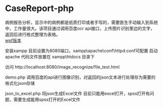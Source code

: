 # CaseReport-php
病例报告分析，显示中的病例都是纸质打印或者手写的，需要医生手动输入到系统中，工作量很大。该项目通过调用百度ocr api接口，上传图片识别里边的文字，返回后进行格式整理为表格。  
[wpf版本](https://github.com/zzmshinnosuke/CaseReport) 

安装xampp  目前设置为8080端口，xampp\apache\conf\httpd.conf可配置  启动apache 
代码文件放置在 xampp\htdocs 目录下


访问 http://localhost:8080/image_recognize/file_test.html 

demo.php 调用百度的api进行图像识别，对返回的json文本进行处理存为需要的格式化json存储

json_to_excel.php 将json生成Excel文件  目前只能用excel打开，spss打开有问题，需要生成能用spss打开的Excel文件


